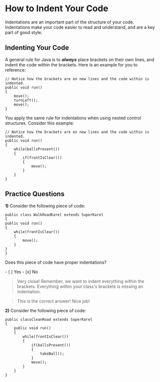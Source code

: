 # How to Indent Your Code
Indentations are an important part of the structure of your code. Indentations make your code easier to read and understand, and are a key part of good style.

## Indenting Your Code

A general rule for Java is to ***always*** place brackets on their own lines, and indent the code within the brackets. Here is an example for you to reference:

```
// Notice how the brackets are on new lines and the code within is indented.
public void run()
{  
    move();
    turnLeft();
    move();
}
```

You apply the same rule for indentations when using nested control structures. Consider this example:

```
// Notice how the brackets are on new lines and the code within is indented.
public void run() 
{
    while(ballsPresent())
    {
        if(frontIsClear())
        {
            move();
        }
    }
}
```


## Practice Questions

**1)** Consider the following piece of code:
```
public class WalkRoadKarel extends SuperKarel
{
public void run()
{
    while(frontIsClear())
    {
        move();
    }
}
}
```
<p> Does this piece of code have proper indentations? </p>
- [ ] Yes
- [x] No
 
> Very close! Remember, we want to indent everything within the brackets. Everything within your class's brackets is missing an indentation.

> This is the correct answer! Nice job!


**2)** Consider the following piece of code:
```
public classCleanRoad extends SuperKarel
{
    public void run()
    {
        while(frontIsClear())
        {
            if(ballsPresent())
            {
                takeBall();
            }
            move();
        }
    }
}
```
